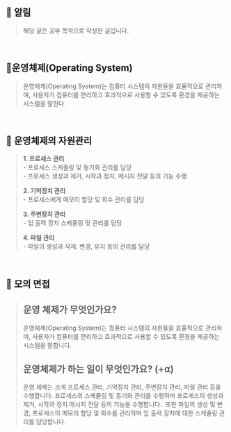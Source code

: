 ## **📌 알림**

> 해당 글은 공부 목적으로 작성한 글입니다.

<br>

## **📌운영체제(Operating System)**

> 운영체제(Operating System)는 컴퓨터 시스템의 자원들을 효율적으로 관리하며, 사용자가 컴퓨터를 편리하고 효과적으로 사용할 수 있도록 환경을 제공하는 시스템을 말한다.

<br>

## **📌 운영체제의 자원관리**

> **1\. 프로세스 관리**  
> \- 프로세스 스케줄링 및 동기화 관리를 담당  
> \- 프로세스 생성과 제거, 시작과 정지, 메시지 전달 등의 기능 수행   
>   
> **2\. 기억장치 관리**  
> \- 프로세스에게 메모리 할당 및 회수 관리를 담당  
>   
> **3\. 주변장치 관리**  
> \- 입 출력 장치 스케줄링 및 관리를 담당  
>   
> **4\. 파일 관리**  
> \- 파일의 생성과 삭제, 변경, 유지 등의 관리를 담당

<br>

## **📌 모의 면접**
> **운영 체제가 무엇인가요?**
> ---  
> 운영체제(Operating System)는 컴퓨터 시스템의 자원들을 효율적으로 관리하며, 사용자가 컴퓨터를 편리하고 효과적으로 사용할 수 있도록 환경을 제공하는 시스템을 말합니다. 
> <br>  
> 
> **운영체제가 하는 일이 무엇인가요? (+⍺)**  
> ---
> 운영 체제는 크게 프로세스 관리, 기억장치 관리, 주변장치 관리, 파일 관리 등을 수행합니다. 프로세스의 스케쥴링 및 동기화 관리를 수행하며 프로세스의 생성과 제거, 시작과 정지 메시지 전달 등의 기능을 수행합니다.  또한 파일의 생성 및 변경, 프로세스의 메모리 할당 및 회수를 관리하며 입 출력 장치에 대한 스케쥴링 관리를 담당합니다.
